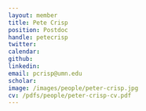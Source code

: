 ```yaml
---
layout: member
title: Pete Crisp
position: Postdoc
handle: petecrisp
twitter:
calendar: 
github:
linkedin:
email: pcrisp@umn.edu
scholar: 
image: /images/people/peter-crisp.jpg
cv: /pdfs/people/peter-crisp-cv.pdf
---
```


